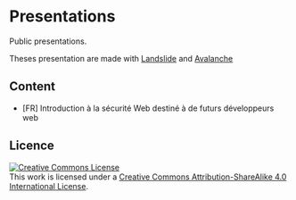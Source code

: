 Presentations
=============

Public presentations.

Theses presentation are made with [Landslide](https://github.com/adamzap/landslide) and [Avalanche](http://akrabat.github.io/avalanche)

Content
--------

 * [FR] Introduction à la sécurité Web destiné à de futurs développeurs web

Licence
--------

<a rel="license" href="http://creativecommons.org/licenses/by-sa/4.0/"><img alt="Creative Commons License" style="border-width:0" src="http://i.creativecommons.org/l/by-sa/4.0/88x31.png" /></a><br />This work is licensed under a <a rel="license" href="http://creativecommons.org/licenses/by-sa/4.0/">Creative Commons Attribution-ShareAlike 4.0 International License</a>.
